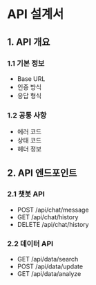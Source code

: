 # API 설계서

## 1. API 개요

### 1.1 기본 정보
- Base URL
- 인증 방식
- 응답 형식

### 1.2 공통 사항
- 에러 코드
- 상태 코드
- 헤더 정보

## 2. API 엔드포인트

### 2.1 챗봇 API
- POST /api/chat/message
- GET /api/chat/history
- DELETE /api/chat/history

### 2.2 데이터 API
- GET /api/data/search
- POST /api/data/update
- GET /api/data/analyze 